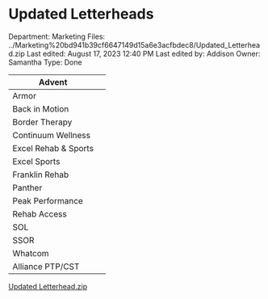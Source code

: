 # Updated Letterheads

Department: Marketing
Files: ../Marketing%20bd941b39cf6647149d15a6e3acfbdec8/Updated_Letterhead.zip
Last edited: August 17, 2023 12:40 PM
Last edited by: Addison
Owner: Samantha
Type: Done

| Advent |  |
| --- | --- |
| Armor |  |
| Back in Motion |  |
| Border Therapy |  |
| Continuum Wellness |  |
| Excel Rehab & Sports |  |
| Excel Sports |  |
| Franklin Rehab |  |
| Panther  |  |
| Peak Performance |  |
| Rehab Access |  |
| SOL |  |
| SSOR |  |
| Whatcom |  |
| Alliance PTP/CST |  |

[Updated Letterhead.zip](Updated%20Letterheads%20da767b73bc9c45b1b1480fcc705dccec/Updated_Letterhead.zip)